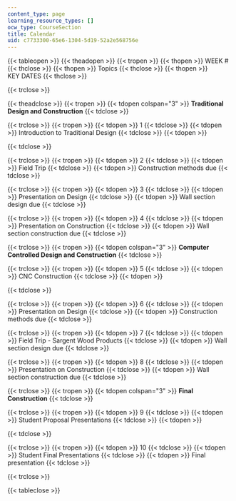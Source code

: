 ```yaml
---
content_type: page
learning_resource_types: []
ocw_type: CourseSection
title: Calendar
uid: c7733300-65e6-1304-5d19-52a2e568756e
---
```


{{< tableopen >}}
{{< theadopen >}}
{{< tropen >}}
{{< thopen >}}
WEEK #
{{< thclose >}}
{{< thopen >}}
Topics
{{< thclose >}}
{{< thopen >}}
KEY DATES
{{< thclose >}}

{{< trclose >}}

{{< theadclose >}}
{{< tropen >}}
{{< tdopen colspan="3" >}}
**Traditional Design and Construction**
{{< tdclose >}}

{{< trclose >}}
{{< tropen >}}
{{< tdopen >}}
1
{{< tdclose >}}
{{< tdopen >}}
Introduction to Traditional Design
{{< tdclose >}}
{{< tdopen >}}

{{< tdclose >}}

{{< trclose >}}
{{< tropen >}}
{{< tdopen >}}
2
{{< tdclose >}}
{{< tdopen >}}
Field Trip
{{< tdclose >}}
{{< tdopen >}}
Construction methods due
{{< tdclose >}}

{{< trclose >}}
{{< tropen >}}
{{< tdopen >}}
3
{{< tdclose >}}
{{< tdopen >}}
Presentation on Design
{{< tdclose >}}
{{< tdopen >}}
Wall section design due
{{< tdclose >}}

{{< trclose >}}
{{< tropen >}}
{{< tdopen >}}
4
{{< tdclose >}}
{{< tdopen >}}
Presentation on Construction
{{< tdclose >}}
{{< tdopen >}}
Wall section construction due
{{< tdclose >}}

{{< trclose >}}
{{< tropen >}}
{{< tdopen colspan="3" >}}
**Computer Controlled Design and Construction**
{{< tdclose >}}

{{< trclose >}}
{{< tropen >}}
{{< tdopen >}}
5
{{< tdclose >}}
{{< tdopen >}}
CNC Construction
{{< tdclose >}}
{{< tdopen >}}

{{< tdclose >}}

{{< trclose >}}
{{< tropen >}}
{{< tdopen >}}
6
{{< tdclose >}}
{{< tdopen >}}
Presentation on Design
{{< tdclose >}}
{{< tdopen >}}
Construction methods due
{{< tdclose >}}

{{< trclose >}}
{{< tropen >}}
{{< tdopen >}}
7
{{< tdclose >}}
{{< tdopen >}}
Field Trip - Sargent Wood Products
{{< tdclose >}}
{{< tdopen >}}
Wall section design due
{{< tdclose >}}

{{< trclose >}}
{{< tropen >}}
{{< tdopen >}}
8
{{< tdclose >}}
{{< tdopen >}}
Presentation on Construction
{{< tdclose >}}
{{< tdopen >}}
Wall section construction due
{{< tdclose >}}

{{< trclose >}}
{{< tropen >}}
{{< tdopen colspan="3" >}}
**Final Construction**
{{< tdclose >}}

{{< trclose >}}
{{< tropen >}}
{{< tdopen >}}
9
{{< tdclose >}}
{{< tdopen >}}
Student Proposal Presentations
{{< tdclose >}}
{{< tdopen >}}

{{< tdclose >}}

{{< trclose >}}
{{< tropen >}}
{{< tdopen >}}
10
{{< tdclose >}}
{{< tdopen >}}
Student Final Presentations
{{< tdclose >}}
{{< tdopen >}}
Final presentation
{{< tdclose >}}

{{< trclose >}}

{{< tableclose >}}